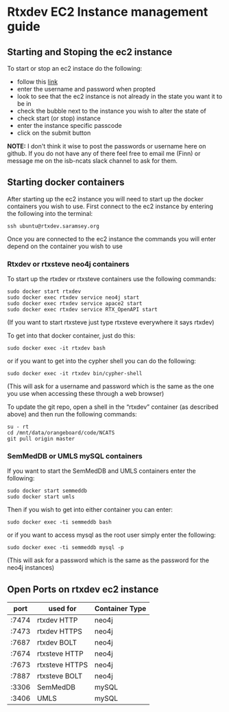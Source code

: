# Rtxdev EC2 Instance management guide

## Starting and Stoping the ec2 instance

To start or stop an ec2 instace do the following:
* follow this [link](http://ec2startstop.saramsey.org/cgi-bin/manage-instances-cgi.py)
* enter the username and password when propted
* look to see that the ec2 instance is not already in the state you want it to be in
* check the bubble next to the instance you wish to alter the state of
* check start (or stop) instance
* enter the instance specific passcode
* click on the submit button

**NOTE:** I don't think it wise to post the passwords or username here on github. If you do not have any of there feel free to email me (Finn) or message me on the isb-ncats slack channel to ask for them.

## Starting docker containers


After starting up the ec2 instance you will need to start up the docker containers you wish to use. First connect to the ec2 instance by entering the following into the terminal:

```
ssh ubuntu@rtxdev.saramsey.org
```

Once you are connected to the ec2 instance the commands you will enter depend on the container you wish to use

### Rtxdev or rtxsteve neo4j containers

To start up the rtxdev or rtxsteve containers use the following commands:

```
sudo docker start rtxdev
sudo docker exec rtxdev service neo4j start
sudo docker exec rtxdev service apace2 start
sudo docker exec rtxdev service RTX_OpenAPI start
```
(If you want to start rtxsteve just type rtxsteve everywhere it says rtxdev)

To get into that docker container, just do this:

```
sudo docker exec -it rtxdev bash
```

or if you want to get into the cypher shell you can do the following:

```
sudo docker exec -it rtxdev bin/cypher-shell
```
(This will ask for a username and password which is the same as the one you use when accessing these through a web browser)

To update the git repo, open a shell in the “rtxdev” container (as described above) and then run the following commands:

```
su - rt
cd /mnt/data/orangeboard/code/NCATS
git pull origin master
```
### SemMedDB or UMLS mySQL containers

If you want to start the SemMedDB and UMLS containers enter the following:

```
sudo docker start semmeddb
sudo docker start umls
```

Then if you wish to get into either container you can enter:

```
sudo docker exec -ti semmeddb bash
```

or if you want to access mysql as the root user simply enter the following:

```
sudo docker exec -ti semmeddb mysql -p
```
(This will ask for a password which is the same as the password for the neo4j instances)

## Open Ports on rtxdev ec2 instance

|port | used for| Container Type |
|----|------|----|
|:7474| rtxdev HTTP| neo4j |
|:7473| rtxdev HTTPS | neo4j |
|:7687| rtxdev BOLT | neo4j |
|:7674| rtxsteve HTTP | neo4j |
|:7673| rtxsteve HTTPS | neo4j |
|:7887| rtxsteve BOLT | neo4j |
|:3306| SemMedDB | mySQL |
|:3406| UMLS | mySQL |
